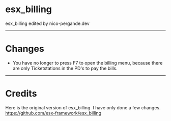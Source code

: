# esx_billing
 esx_billing edited by nico-pergande.dev

---

# Changes
- You have no longer to press F7 to open the billing menu, because there are only Ticketstations in the PD's to pay the bills.

---

# Credits
Here is the original version of esx_billing. I have only done a few changes.
https://github.com/esx-framework/esx_billing
